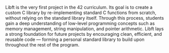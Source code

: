 Libft is the very first project in the 42 curriculum. Its goal is to create a custom C library by re-implementing standard C functions from scratch, without relying on the standard library itself. Through this process, students gain a deep understanding of low-level programming concepts such as memory management, string manipulation, and pointer arithmetic.
Libft lays a strong foundation for future projects by encouraging clean, efficient, and reusable code — forming a personal standard library to build upon throughout the rest of the program.
